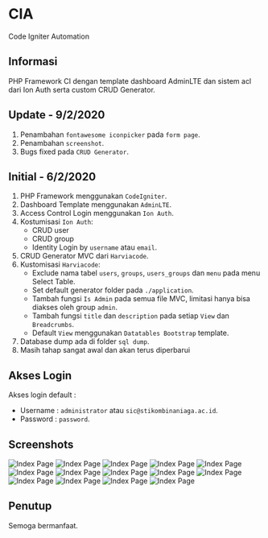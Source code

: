 # CIA
Code Igniter Automation

## Informasi 
PHP Framework CI dengan template dashboard AdminLTE dan sistem acl dari Ion Auth serta custom CRUD Generator.

## Update - 9/2/2020
1. Penambahan `fontawesome iconpicker` pada `form page`.
2. Penambahan `screenshot`.
3. Bugs fixed pada `CRUD Generator`.

## Initial - 6/2/2020
1. PHP Framework menggunakan `CodeIgniter`.
2. Dashboard Template menggunakan `AdminLTE`.
3. Access Control Login menggunakan `Ion Auth`.
4. Kostumisasi `Ion Auth`: 
    * CRUD user
    * CRUD group
    * Identity Login by `username` atau `email`.
4. CRUD Generator MVC dari `Harviacode`.
5. Kustomisasi `Harviacode`:
    * Exclude nama tabel `users`, `groups`, `users_groups` dan `menu` pada menu Select Table. 
    * Set default generator folder pada `./application`.
    * Tambah fungsi `Is Admin` pada semua file MVC, limitasi hanya bisa diakses oleh group `admin`.
    * Tambah fungsi `title` dan `description` pada setiap `View` dan `Breadcrumbs`.
    * Default `View` menggunakan `Datatables Bootstrap` template.
6. Database dump ada di folder `sql dump`.
7. Masih tahap sangat awal dan akan terus diperbarui

## Akses Login
Akses login default : 
* Username : `administrator` atau `sic@stikombinaniaga.ac.id`.
* Password : `password`. 

## Screenshots
![Index Page](https://github.com/antoniusarie/CIA/blob/master/screenshot/1.png)
![Index Page](https://github.com/antoniusarie/CIA/blob/master/screenshot/2.png)
![Index Page](https://github.com/antoniusarie/CIA/blob/master/screenshot/3.png)
![Index Page](https://github.com/antoniusarie/CIA/blob/master/screenshot/4.png)
![Index Page](https://github.com/antoniusarie/CIA/blob/master/screenshot/5.png)
![Index Page](https://github.com/antoniusarie/CIA/blob/master/screenshot/6.png)
![Index Page](https://github.com/antoniusarie/CIA/blob/master/screenshot/7.png)
![Index Page](https://github.com/antoniusarie/CIA/blob/master/screenshot/8.png)
![Index Page](https://github.com/antoniusarie/CIA/blob/master/screenshot/9.png)
![Index Page](https://github.com/antoniusarie/CIA/blob/master/screenshot/10.png)
![Index Page](https://github.com/antoniusarie/CIA/blob/master/screenshot/11.png)
![Index Page](https://github.com/antoniusarie/CIA/blob/master/screenshot/12.png)
![Index Page](https://github.com/antoniusarie/CIA/blob/master/screenshot/13.png)
![Index Page](https://github.com/antoniusarie/CIA/blob/master/screenshot/14.png)

## Penutup
Semoga bermanfaat.